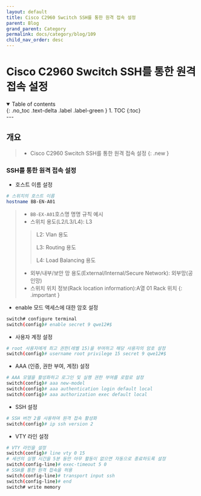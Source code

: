 ```yaml
---
layout: default
title: Cisco C2960 Swcitch SSH를 통한 원격 접속 설정
parent: Blog
grand_parent: Category
permalink: docs/category/blog/109
child_nav_order: desc
---
```

# Cisco C2960 Swcitch SSH를 통한 원격 접속 설정
<details open markdown="block">
  <summary>
    Table of contents
  </summary>
  {: .no_toc .text-delta .label .label-green }
1. TOC
{:toc}
</details>
---

## 개요

> - Cisco C2960 Swcitch SSH를 통한 원격 접속 설정
{: .new }

### SSH를 통한 원격 접속 설정

- 호스트 이름 설정

```bash
# 스위치의 호스트 이름
hostname BB-EN-A01
```

> - `BB-EX-A01`호스명 명명 규칙 예시
> - 스위치 용도(L2/L3/L4): L3
>> L2: Vlan 용도
>> 
>> L3: Routing 용도
>> 
>> L4: Load Balancing 용도
>> 
> - 외부/내부/보안 망 용도(External/Internal/Secure Network): 외부망(공인망)
> - 스위치 위치 정보(Rack location information):A열 01 Rack 위치
{: .important }

- enable 모드 액세스에 대한 암호 설정

```bash
switch# configure terminal
switch(config)# enable secret 9 qwe12#$
```

- 사용자 계정 설정

```bash
# root 사용자에게 최고 권한(레벨 15)을 부여하고 해당 사용자의 암호 설정
switch(config)# username root privilege 15 secret 9 qwe12#$
```

- AAA (인증, 권한 부여, 계정) 설정

```bash
# AAA 모델을 활성화하고 로그인 및 실행 권한 부여를 로컬로 설정
switch(config)# aaa new-model
switch(config)# aaa authentication login default local
switch(config)# aaa authorization exec default local 
```

- SSH 설정

```bash
# SSH 버전 2를 사용하여 원격 접속 활성화
switch(config)# ip ssh version 2
```

- VTY 라인 설정

```bash
# VTY 라인을 설정
switch(config)# line vty 0 15
# 세션의 실행 시간을 5분 동안 아무 활동이 없으면 자동으로 종료하도록 설정
switch(config-line)# exec-timeout 5 0
# SSH를 통한 원격 접속을 허용
switch(config-line)# transport input ssh
switch(config-line)# end
switch# write memory
```
